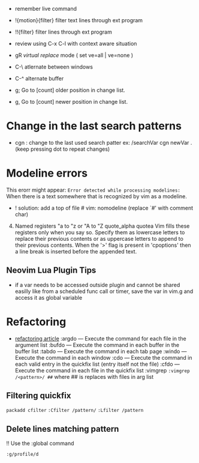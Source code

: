 - remember live command
- !{motion}{filter} filter text lines through ext program
- !!{filter} filter lines through ext program
- review using C-x C-l with context aware situation
- gR *virtual replace* mode ( set ve=all | ve=none )

- C-\ atlernate between windows
- C-^ alternate buffer

- g;			Go to [count] older position in change list.
- g,			Go to [count] newer position in change list.

# Change in the last search patterns
- cgn : change to the last used  search patter ex:
/searchVar
cgn
newVar
. (keep pressing dot to repeat changes)

# Modeline errors
This erorr might appear: 
`Error detected while processing modelines:`
When there is a text somewhere that is recognized by vim as a modeline.

* ! solution: add a top of file # vim: nomodeline (replace `#' with comment char)


4. Named registers "a to "z or "A to "Z			quote_alpha quotea
Vim fills these registers only when you say so.  Specify them as lowercase
letters to replace their previous contents or as uppercase letters to append
to their previous contents.  When the '>' flag is present in 'cpoptions' then
a line break is inserted before the appended text.

## Neovim Lua Plugin Tips
- if a var needs to be accessed outside plugin and cannot be shared easilly
like from a scheduled func call or timer, save the var in vim.g and access it 
as global variable


# Refactoring
* [refactoring article](https://alpha2phi.medium.com/neovim-for-beginners-refactoring-4f517d12a43f)
:argdo — Execute the command for each file in the argument list
:bufdo — Execute the command in each buffer in the buffer list
:tabdo — Execute the command in each tab page
:windo — Execute the command in each window
:cdo — Execute the command in each valid entry in the quickfix list (entry itself not the file)
:cfdo — Execute the command in each file in the quickfix list
:vimgrep `:vimgrep /<pattern>/ ##` where ## is replaces with files in arg list

## Filtering quickfix
`packadd cfilter`
`:Cfilter /pattern/`
`:Lfilter /pattern`

## Delete lines matching pattern
!! Use the :global command

    :g/profile/d
